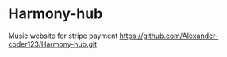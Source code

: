# Harmony-hub
Music website for stripe payment 
https://github.com/Alexander-coder123/Harmony-hub.git
